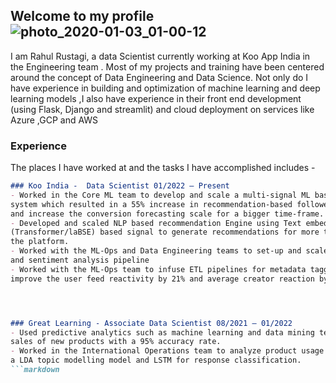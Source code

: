 ## Welcome to my profile ![photo_2020-01-03_01-00-12](https://user-images.githubusercontent.com/63203344/173253814-61e4fd08-603f-4fd8-9389-0949ce668b0d.jpg)


I am Rahul Rustagi, a data Scientist currently working at Koo App India in the Engineering team . Most of my projects and training have been centered around the concept of Data Engineering and Data Science. Not only do I have experience in building and optimization of machine learning and deep learning models ,I also have experience in their front end development (using Flask, Django and streamlit) and cloud deployment on services like Azure ,GCP and AWS

### Experience 

The places I have worked at and the tasks I have accomplished includes - 

```markdown
### Koo India -  Data Scientist 01/2022 – Present
- Worked in the Core ML team to develop and scale a multi-signal ML based recommendation 
system which resulted in a 55% increase in recommendation-based followership conversion rate
and increase the conversion forecasting scale for a bigger time-frame.
- Developed and scaled NLP based recommendation Engine using Text embeddings
(Transformer/laBSE) based signal to generate recommendations for more than 500K creators on 
the platform.
- Worked with the ML-Ops and Data Engineering teams to set-up and scale user content classification 
and sentiment analysis pipeline
- Worked with the ML-Ops team to infuse ETL pipelines for metadata tagging and creator analysis to 
improve the user feed reactivity by 21% and average creator reaction by 15%.




### Great Learning - Associate Data Scientist 08/2021 – 01/2022
- Used predictive analytics such as machine learning and data mining techniques to forecast company 
sales of new products with a 95% accuracy rate.
- Worked in the International Operations team to analyze product usage and customer sentiment using 
a LDA topic modelling model and LSTM for response classification.
```markdown


